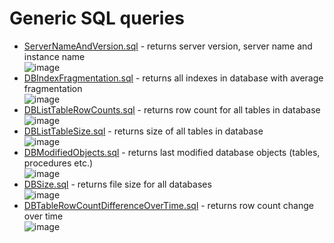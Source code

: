 # Generic SQL queries
- [ServerNameAndVersion.sql](ServerNameAndVersion.sql) - returns server version, server name and instance name <br>
![image](https://user-images.githubusercontent.com/77000568/174812645-4e131bcf-429c-4e5c-801c-1373c7113b1d.png)
- [DBIndexFragmentation.sql](DBIndexFragmentation.sql) - returns all indexes in database with average fragmentation <br>
![image](https://user-images.githubusercontent.com/77000568/174808743-28266a1f-e2bc-45bc-a377-7984bdb21dc6.png)
- [DBListTableRowCounts.sql](DBListTableRowCounts.sql) - returns row count for all tables in database <br>
![image](https://user-images.githubusercontent.com/77000568/174809185-4f1038ba-476d-4af3-bd95-d9de3bcd4b1b.png)
- [DBListTableSize.sql](DBListTableSize.sql) - returns size of all tables in database <br>
![image](https://user-images.githubusercontent.com/77000568/176727799-2d87a904-217a-44ff-a379-4651d6aaa669.png)
- [DBModifiedObjects.sql](DBModifiedObjects.sql) - returns last modified database objects (tables, procedures etc.) <br>
![image](https://user-images.githubusercontent.com/77000568/174809309-49c2c7ae-b538-49bc-9ea5-d06bece3e332.png)
- [DBSize.sql](DBSize.sql) - returns file size for all databases <br>
![image](https://user-images.githubusercontent.com/77000568/174813247-61687a8f-fd2d-41b0-951c-c30a4fb39df2.png)
- [DBTableRowCountDifferenceOverTime.sql](DBTableRowCountDifferenceOverTime.sql) - returns row count change over time <br>
![image](https://user-images.githubusercontent.com/77000568/174809896-dae14e40-c554-4b39-8a42-49d3b262daea.png)
